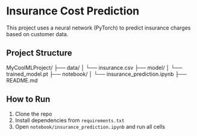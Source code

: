 

  # Insurance Cost Prediction
  
  This project uses a neural network (PyTorch) to predict insurance charges based on customer data.

  ##  Project Structure

  MyCoolMLProject/
├── data/
│ └── insurance.csv
├── model/
│ └── trained_model.pt
├── notebook/
│ └── insurance_prediction.ipynb
├── README.md

  ## How to Run

1. Clone the repo
2. Install dependencies from `requirements.txt`
3. Open `notebook/insurance_prediction.ipynb` and run all cells
  
  